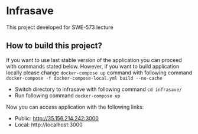 # Infrasave

This project developed for SWE-573 lecture

## How to build this project?
If you want to use last stable version of the application you can proceed with commands stated below. However, if you want to build application locally please change `docker-compose up` command with following command `docker-compose -f docker-compose-local.yml build --no-cache`
* Switch directory to infrasave with following command `cd infrasave/`
* Run following command `docker-compose up`

Now you can access application with the following links:
* Public: http://35.156.214.242:3000
* Local: http://localhost:3000

